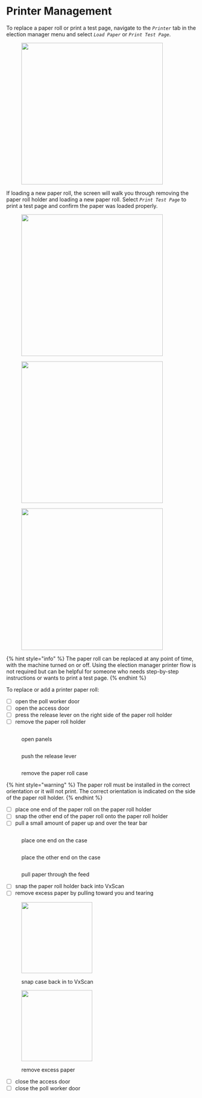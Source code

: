 # Printer Management

To replace a paper roll or print a test page, navigate to the _`Printer`_  tab in the election manager menu and select _`Load Paper`_ or _`Print Test Page`_.&#x20;

<figure><img src="../.gitbook/assets/printer-menu.png" alt="" width="375"><figcaption></figcaption></figure>

If loading a new paper roll, the screen will walk you through removing the paper roll holder and loading a new paper roll. Select _`Print Test Page`_ to print a test page and confirm the paper was loaded properly.

<div><figure><img src="../.gitbook/assets/Screenshot-VxScan-2025-09-09T193528.273Z.png" alt="" width="375"><figcaption></figcaption></figure> <figure><img src="../.gitbook/assets/Screenshot-VxScan-2025-09-09T193539.839Z.png" alt="" width="375"><figcaption></figcaption></figure> <figure><img src="../.gitbook/assets/Screenshot-VxScan-2025-09-09T193551.560Z.png" alt="" width="375"><figcaption></figcaption></figure></div>

{% hint style="info" %}
The paper roll can be replaced at any point of time, with the machine turned on or off.  Using the election manager printer flow is not required but can be helpful for someone who needs step-by-step instructions or wants to print a test page.
{% endhint %}

To replace or add a printer paper roll:

* [ ] open the poll worker door
* [ ] open the access door
* [ ] press the release lever on the right side of the paper roll holder
* [ ] remove the paper roll holder

<div><figure><img src="../.gitbook/assets/VxScan open panels to access printer roll.png" alt=""><figcaption><p>open panels</p></figcaption></figure> <figure><img src="../.gitbook/assets/VxScan push green button printer roll.png" alt=""><figcaption><p>push the release lever</p></figcaption></figure> <figure><img src="../.gitbook/assets/VxScan remove printer roll case.png" alt=""><figcaption><p>remove the paper roll case</p></figcaption></figure></div>

{% hint style="warning" %}
The paper roll must be installed in the correct orientation or it will not print. The correct orientation is indicated on the side of the paper roll holder.
{% endhint %}

* [ ] place one end of the paper roll on the paper roll holder
* [ ] snap the other end of the paper roll onto the paper roll holder
* [ ] pull a small amount of paper up and over the tear bar

<div><figure><img src="../.gitbook/assets/VxScan put one side of paper on roll.png" alt=""><figcaption><p>place one end on the case</p></figcaption></figure> <figure><img src="../.gitbook/assets/VxScan snap other side of paper roll in.png" alt=""><figcaption><p>place the other end on the case</p></figcaption></figure> <figure><img src="../.gitbook/assets/VxScan pull paper up.png" alt=""><figcaption><p>pull paper through the feed</p></figcaption></figure></div>

* [ ] snap the paper roll holder back into VxScan
* [ ] remove excess paper by pulling toward you and tearing

<div><figure><img src="../.gitbook/assets/VxScan put paper container back in.png" alt="" width="188"><figcaption><p>snap case back in to VxScan</p></figcaption></figure> <figure><img src="../.gitbook/assets/VxScan remove any excess paper.png" alt="" width="188"><figcaption><p>remove excess paper</p></figcaption></figure></div>

* [ ] close the access door
* [ ] close the poll worker door
